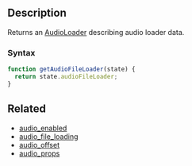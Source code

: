 ## Description

Returns an [AudioLoader](https://github.com/Malizma333/line-rider-web-docs/blob/main/External/templates.js#L19-L24) describing audio loader data.

### Syntax

```js
function getAudioFileLoader(state) {
  return state.audioFileLoader;
}
```

## Related

- [audio_enabled](./audio_enabled.md)
- [audio_file_loading](./audio_file_loading.md)
- [audio_offset](./audio_offset.md)
- [audio_props](./audio_props.md)
